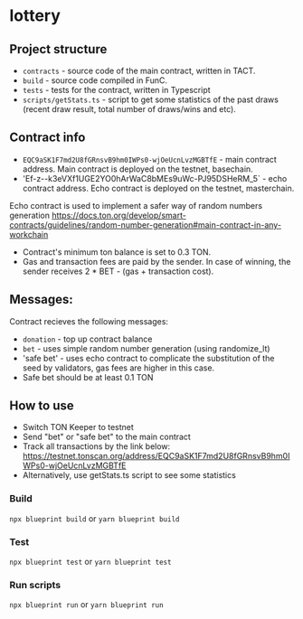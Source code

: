 # lottery


## Project structure

-   `contracts` - source code of the main contract, written in TACT.
-   `build` - source code compiled in FunC.
-   `tests` - tests for the contract, written in Typescript
-   `scripts/getStats.ts` - script to get some statistics of the past draws (recent draw result, total number of draws/wins and etc).

## Contract info

- `EQC9aSK1F7md2U8fGRnsvB9hm0IWPs0-wjOeUcnLvzMGBTfE` - main contract address. Main contract is deployed on the testnet, basechain.
- 'Ef-z--k3eVXf1UGE2YO0hArWaC8bMEs9uWc-PJ95DSHeRM_5` - echo contract address. Echo contract is deployed on the testnet, masterchain.

Echo contract is used to implement a safer way of random numbers generation 
https://docs.ton.org/develop/smart-contracts/guidelines/random-number-generation#main-contract-in-any-workchain

- Contract's minimum ton balance is set to 0.3 TON.
- Gas and transaction fees are paid by the sender. In case of winning, the sender receives 2 * BET - (gas + transaction cost).

## Messages:
Contract recieves the following messages:
-   `donation` - top up contract balance 
-   `bet` - uses simple random number generation (using randomize_lt) 
-   'safe bet' - uses echo contract to complicate the substitution of the seed by validators, gas fees are higher in this case. 
- Safe bet should be at least 0.1 TON

## How to use

- Switch TON Keeper to testnet
- Send "bet" or "safe bet" to the main contract
- Track all transactions by the link below: 
https://testnet.tonscan.org/address/EQC9aSK1F7md2U8fGRnsvB9hm0IWPs0-wjOeUcnLvzMGBTfE
- Alternatively, use getStats.ts script to see some statistics

### Build

`npx blueprint build` or `yarn blueprint build`

### Test

`npx blueprint test` or `yarn blueprint test`

### Run scripts

`npx blueprint run` or `yarn blueprint run`

